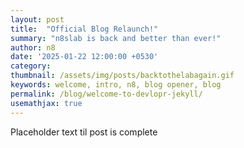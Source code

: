```yaml
---
layout: post
title:  "Official Blog Relaunch!"
summary: "n8slab is back and better than ever!"
author: n8
date: '2025-01-22 12:00:00 +0530'
category: 
thumbnail: /assets/img/posts/backtothelabagain.gif
keywords: welcome, intro, n8, blog opener, blog
permalink: /blog/welcome-to-devlopr-jekyll/
usemathjax: true
---
```



Placeholder text til post is complete